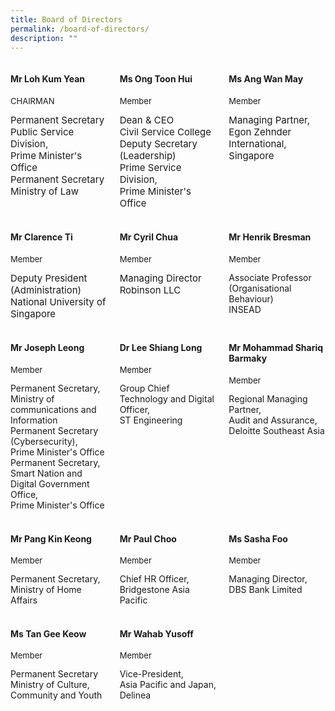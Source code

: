 ```yaml
---
title: Board of Directors
permalink: /board-of-directors/
description: ""
---
```

<style>
.grid-container{
	display: grid;
	grid-template-columns: 1fr 1fr 1fr;
	grid-gap: 20px;
	
	}
	
	.BOD-float-child{
	

	}
	
	.role{
		font-size: 13px;
	}
	.TheTitles{
	 font-size: 15px;

	}

</style>
<div class="grid-container">
	<div class="BOD-float-child"><h4>Mr Loh Kum Yean</h4>
		<p class="role">CHAIRMAN</p>
		
<div class="TheTitles">Permanent Secretary</div>
<div class="TheTitles">Public Service Division,</div> 
<div class="TheTitles">Prime Minister's Office</div>
<div class="TheTitles">Permanent Secretary</div>  
<div class="TheTitles">Ministry of Law</div>		
		
</div>
<div class="BOD-float-child">
	<h4>Ms Ong Toon Hui</h4>
	<p class="role">Member</p>
	<div class="TheTitles">Dean &amp; CEO</div>
	<div class="TheTitles">Civil Service College</div>
	<div class="TheTitles">Deputy Secretary (Leadership)</div>
	<div class="TheTitles">Prime Service Division,</div>
	<div class="TheTitles">Prime Minister's Office</div>
</div>
<div class="BOD-float-child">
	<h4>Ms Ang Wan May</h4>
	<p class="role">Member</p>
	<div class="TheTitles">Managing Partner,</div>
	<div class="TheTitles">Egon Zehnder International, Singapore</div>
</div>
</div>
<br>
<div class="grid-container">
<div class="BOD-float-child">
	<h4>Mr Clarence Ti</h4>
	<p class="role">Member</p>
	<div class="TheTitles">Deputy President (Administration)</div>
	<div class="TheTitles">National University of Singapore</div>
</div>
	<div class="BOD-float-child"><h4>Mr Cyril Chua</h4>
		<p class="role">Member</p>
		<div class="TheTitles">Managing Director</div>
		<div class="TheTitles">Robinson LLC</div>
         	 
 </div>
	<div class="BOD-float-child"><h4>Mr Henrik Bresman</h4>
		<p class="role">Member</p>
		<div class="TheTitle">Associate Professor (Organisational Behaviour)</div>
		<div class="TheTitle">INSEAD</div>
</div>
</div>
<br>
<div class="grid-container">
	<div class="BOD-float-child"><h4>Mr Joseph Leong</h4><p class="role">Member</p>
		<div class="TheTitle">Permanent Secretary,</div>
		<div class="TheTitle">Ministry of communications and Information</div>	
		<div class="TheTitle">Permanent Secretary (Cybersecurity),</div>	
		<div class="TheTitle">Prime Minister's Office</div>	
		<div class="TheTitle">Permanent Secretary,</div>
		<div class="TheTitle">Smart Nation and Digital Government Office,</div>
		<div class="TheTitle">Prime Minister's Office</div>
 </div>
	<div class="BOD-float-child"><h4>Dr Lee Shiang Long</h4>
		<p class="role">Member</p>
		<div class="TheTitle">Group Chief Technology and Digital Officer,</div>
		<div class="TheTitle">ST Engineering</div>

</div>
	<div class="BOD-float-child"><h4>Mr Mohammad Shariq Barmaky</h4><p class="role">Member</p>
		<div class="TheTitle">Regional Managing Partner,</div>
		<div class="TheTitle">Audit and Assurance,</div>
		<div class="TheTitle">Deloitte Southeast Asia</div>
	
</div>
</div>
<br>
<div class="grid-container">
	<div class="BOD-float-child"><h4>Mr Pang Kin Keong</h4><p class="role">Member</p>
		<div class="TheTitle">Permanent Secretary,</div>
		<div class="TheTitle">Ministry of Home Affairs</div>
</div>
	<div class="BOD-float-child"><h4>Mr Paul Choo</h4>
		<p class="role">Member</p>
		<div class="TheTitle">Chief HR Officer,</div>
		<div class="TheTitle">Bridgestone Asia Pacific</div>
	
</div>
	<div class="BOD-float-child"><h4>Ms Sasha Foo</h4>
		<p class="role">Member</p>
		<div class="TheTitle">Managing Director,</div>
		<div class="TheTitle">DBS Bank Limited</div>
	 </div>
</div>
<br>
<div class="grid-container">
	<div class="BOD-float-child"><h4>Ms Tan Gee Keow</h4>
		<p class="role">Member</p>
		<div class="TheTitle">Permanent Secretary</div>
		<div class="TheTitle">Ministry of Culture, Community and Youth</div>
	
 </div>
	<div class="BOD-float-child"><h4>Mr Wahab Yusoff</h4>
		<p class="role">Member</p>
		<div class="TheTitle">Vice-President,</div>
		<div class="TheTitle">Asia Pacific and Japan, Delinea</div>
 
</div>
	<div class="BOD-float-child"></div>
</div>